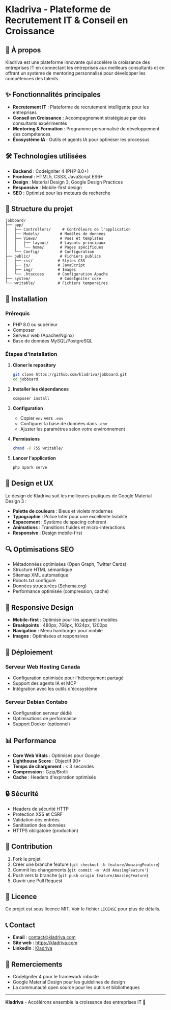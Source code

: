 # Kladriva - Plateforme de Recrutement IT & Conseil en Croissance

## 🚀 À propos

Kladriva est une plateforme innovante qui accélère la croissance des entreprises IT en connectant les entreprises aux meilleurs consultants et en offrant un système de mentoring personnalisé pour développer les compétences des talents.

## ✨ Fonctionnalités principales

- **Recrutement IT** : Plateforme de recrutement intelligente pour les entreprises
- **Conseil en Croissance** : Accompagnement stratégique par des consultants expérimentés
- **Mentoring & Formation** : Programme personnalisé de développement des compétences
- **Écosystème IA** : Outils et agents IA pour optimiser les processus

## 🛠️ Technologies utilisées

- **Backend** : CodeIgniter 4 (PHP 8.0+)
- **Frontend** : HTML5, CSS3, JavaScript ES6+
- **Design** : Material Design 3, Google Design Practices
- **Responsive** : Mobile-first design
- **SEO** : Optimisé pour les moteurs de recherche

## 📁 Structure du projet

```
jobboard/
├── app/
│   ├── Controllers/     # Contrôleurs de l'application
│   ├── Models/         # Modèles de données
│   ├── Views/          # Vues et templates
│   │   ├── layout/     # Layouts principaux
│   │   └── home/       # Pages spécifiques
│   └── Config/         # Configuration
├── public/             # Fichiers publics
│   ├── css/           # Styles CSS
│   ├── js/            # JavaScript
│   ├── img/           # Images
│   └── .htaccess      # Configuration Apache
├── system/             # CodeIgniter core
└── writable/          # Fichiers temporaires
```

## 🚀 Installation

### Prérequis
- PHP 8.0 ou supérieur
- Composer
- Serveur web (Apache/Nginx)
- Base de données MySQL/PostgreSQL

### Étapes d'installation

1. **Cloner le repository**
   ```bash
   git clone https://github.com/kladriva/jobboard.git
   cd jobboard
   ```

2. **Installer les dépendances**
   ```bash
   composer install
   ```

3. **Configuration**
   - Copier `env` vers `.env`
   - Configurer la base de données dans `.env`
   - Ajuster les paramètres selon votre environnement

4. **Permissions**
   ```bash
   chmod -R 755 writable/
   ```

5. **Lancer l'application**
   ```bash
   php spark serve
   ```

## 🎨 Design et UX

Le design de Kladriva suit les meilleures pratiques de Google Material Design 3 :

- **Palette de couleurs** : Bleus et violets modernes
- **Typographie** : Police Inter pour une excellente lisibilité
- **Espacement** : Système de spacing cohérent
- **Animations** : Transitions fluides et micro-interactions
- **Responsive** : Design mobile-first

## 🔍 Optimisations SEO

- Métadonnées optimisées (Open Graph, Twitter Cards)
- Structure HTML sémantique
- Sitemap XML automatique
- Robots.txt configuré
- Données structurées (Schema.org)
- Performance optimisée (compression, cache)

## 📱 Responsive Design

- **Mobile-first** : Optimisé pour les appareils mobiles
- **Breakpoints** : 480px, 768px, 1024px, 1200px
- **Navigation** : Menu hamburger pour mobile
- **Images** : Optimisées et responsives

## 🚀 Déploiement

### Serveur Web Hosting Canada
- Configuration optimisée pour l'hébergement partagé
- Support des agents IA et MCP
- Intégration avec les outils d'écosystème

### Serveur Debian Contabo
- Configuration serveur dédié
- Optimisations de performance
- Support Docker (optionnel)

## 📊 Performance

- **Core Web Vitals** : Optimisés pour Google
- **Lighthouse Score** : Objectif 90+
- **Temps de chargement** : < 3 secondes
- **Compression** : Gzip/Brotli
- **Cache** : Headers d'expiration optimisés

## 🔒 Sécurité

- Headers de sécurité HTTP
- Protection XSS et CSRF
- Validation des entrées
- Sanitisation des données
- HTTPS obligatoire (production)

## 🤝 Contribution

1. Fork le projet
2. Créer une branche feature (`git checkout -b feature/AmazingFeature`)
3. Commit les changements (`git commit -m 'Add AmazingFeature'`)
4. Push vers la branche (`git push origin feature/AmazingFeature`)
5. Ouvrir une Pull Request

## 📄 Licence

Ce projet est sous licence MIT. Voir le fichier `LICENSE` pour plus de détails.

## 📞 Contact

- **Email** : contact@kladriva.com
- **Site web** : https://kladriva.com
- **LinkedIn** : [Kladriva](https://linkedin.com/company/kladriva)

## 🙏 Remerciements

- CodeIgniter 4 pour le framework robuste
- Google Material Design pour les guidelines de design
- La communauté open source pour les outils et bibliothèques

---

**Kladriva** - Accélérons ensemble la croissance des entreprises IT 🚀
